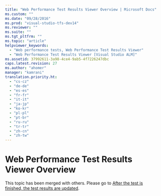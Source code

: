 ```yaml
---
title: "Web Performance Test Results Viewer Overview | Microsoft Docs"
ms.custom: ""
ms.date: "09/28/2016"
ms.prod: "visual-studio-tfs-dev14"
ms.reviewer: ""
ms.suite: ""
ms.tgt_pltfrm: ""
ms.topic: "article"
helpviewer_keywords: 
  - "Web performance tests, Web Performance Test Results Viewer"
  - "Web Performance Test Results Viewer [Visual Studio ALM]"
ms.assetid: 37992611-3a98-4ce4-9ab5-4f7226247dbc
caps.latest.revision: 27
ms.author: "ahomer"
manager: "kamrani"
translation.priority.ht: 
  - "cs-cz"
  - "de-de"
  - "es-es"
  - "fr-fr"
  - "it-it"
  - "ja-jp"
  - "ko-kr"
  - "pl-pl"
  - "pt-br"
  - "ru-ru"
  - "tr-tr"
  - "zh-cn"
  - "zh-tw"
---
```

# Web Performance Test Results Viewer Overview
This topic has been merged with others. Please go to [After the test is finished, the test results are updated](http://msdn.microsoft.com/en-us/bd0a82fd-cec0-4861-bc09-e1b0b2d258ef).